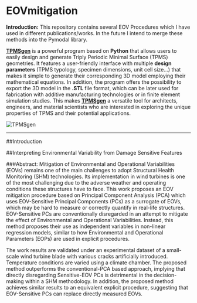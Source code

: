 # EOVmitigation

**Introduction:** This repository contains several EOV Procedures which I have used in different publications/works. In the future I intend to merge these methods into the Pymodal library.

[**TPMSgen**](https://github.com/albertforesg/TPMSgen) is a powerful program based on **Python** that allows users to easily design and generate Triply Periodic Minimal Surface (TPMS) geometries. It features a user-friendly interface with multiple **design parameters** (TPMS typology, specimen dimensions, unit cell size…) that makes it simple to generate their corresponding 3D model employing their mathematical equations. In addition, the program offers the possibility to export the 3D model in the **.STL** file format, which can be later used for fabrication with additive manufacturing technologies or in finite element simulation studies. This makes [**TPMSgen**](https://github.com/albertforesg/TPMSgen) a versatile tool for architects, engineers, and material scientists who are interested in exploring the unique properties of TPMS and their potential applications.

![TPMSgen](https://user-images.githubusercontent.com/81706331/212754604-6bf67f0f-b447-4496-8e0a-cb3c199b3c98.png)

---

##Introduction


##Interpreting Environmental Variability from Damage Sensitive Features

###Abstract:
Mitigation of Environmental and Operational Variabilities (EOVs) remains one of the main challenges to adopt Structural Health Monitoring (SHM) technologies. Its implementation in wind turbines is one of the most challenging due to the adverse weather and operating conditions these structures have to face. This work proposes an EOV mitigation procedure based on Principal Component Analysis (PCA) which uses EOV-Sensitive Principal Components (PCs) as a surrogate of EOVs, which may be hard to measure or correctly quantify in real-life structures. EOV-Sensitive PCs are conventionally disregarded in an attempt to mitigate the effect of Environmental and Operational Variabilities. Instead, this method proposes their use as independent variables in non-linear regression models, similar to how Environmental and Operational Parameters (EOPs) are used in explicit procedures.

The work results are validated under an experimental dataset of a small-scale wind turbine blade with various cracks artificially introduced. Temperature conditions are varied using a climate chamber. The proposed method outperforms the conventional-PCA based approach, implying that directly disregarding Sensitive-EOV PCs is detrimental in the decision-making within a SHM methodology. In addition, the proposed method achieves similar results to an equivalent explicit procedure, suggesting that EOV-Sensitive PCs can replace directly measured EOVs.
